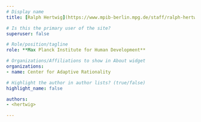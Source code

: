 ```yaml
---
# Display name
title: [Ralph Hertwig](https://www.mpib-berlin.mpg.de/staff/ralph-hertwig)

# Is this the primary user of the site?
superuser: false

# Role/position/tagline
role: **Max Planck Institute for Human Development**

# Organizations/Affiliations to show in About widget
organizations:
- name: Center for Adaptive Rationality

# Highlight the author in author lists? (true/false)
highlight_name: false

authors:
- <hertwig>

---
```

